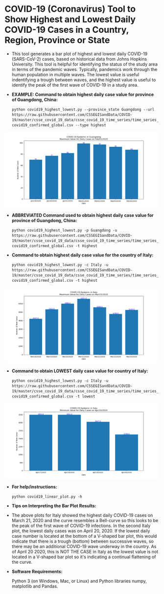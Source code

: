COVID-19 (Coronavirus) Tool to Show Highest and Lowest Daily COVID-19 Cases in a Country, Region, Province or State
========================================================================================================================

* This tool generates a bar plot of highest and lowest daily COVID-19 (SARS-CoV-2) cases, based on historical data from Johns Hopkins University. This tool is helpful for identifying the status of the study area in terms of the pandemic waves.  Typically, pandemics work through the human population in multiple waves.  The lowest value is useful indentifying a trough between waves, and the highest value is useful to identify the peak of the first wave of COVID-19 in a study area.

* __EXAMPLE: Command to obtain highest daily case value for province of Guangdong, China:__

  `python covid19_highest_lowest.py --province_state Guangdong --url https://raw.githubusercontent.com/CSSEGISandData/COVID-19/master/csse_covid_19_data/csse_covid_19_time_series/time_series_covid19_confirmed_global.csv --type highest`

![Guangdong](example_plots/Guangdong_highest.png "Click to see enlarged plot image for province of Guangdong")


* __ABBREVIATED Command used to obtain highest daily case value for province of Guangdong, China:__

  `python covid19_highest_lowest.py -p Guangdong -u https://raw.githubusercontent.com/CSSEGISandData/COVID-19/master/csse_covid_19_data/csse_covid_19_time_series/time_series_covid19_confirmed_global.csv -t Highest`


* __Command to obtain highest daily case value for the country of Italy:__

  `python covid19_highest_lowest.py -c Italy -u https://raw.githubusercontent.com/CSSEGISandData/COVID-19/master/csse_covid_19_data/csse_covid_19_time_series/time_series_covid19_confirmed_global.csv -t highest`

![Italy1](example_plots/Italy_highest.png "Click to see enlarged Italy plot image")


* __Command to obtain LOWEST daily case value for country of Italy:__

  `python covid19_highest_lowest.py -c Italy -u https://raw.githubusercontent.com/CSSEGISandData/COVID-19/master/csse_covid_19_data/csse_covid_19_time_series/time_series_covid19_confirmed_global.csv -t lowest`

![Italy2](example_plots/Italy_lowest.png "Click to see enlarged Italy plot image")


* __For help/instructions:__

  `python covid19_linear_plot.py -h`
  
* __Tips on Interpreting the Bar Plot Results:__

* The above plots for Italy showed the highest daily COVID-19 cases on March 21, 2020 and the curve resembles a Bell-curve so this looks to be the peak of the first wave of COVID-19 infections.  In the second Italy plot, the lowest daily cases was on April 20, 2020. If the lowest daily case number is located at the bottom of a V-shaped bar plot, this would indicate that there is a trough (bottom) between successive waves, so there may be an additional COVID-19 wave underway in the country. As of April 20 2020, this is NOT THE CASE in Italy as the lowest value is not located in a V-shaped bar plot so it's indicating a continual flattening of the curve.

* __Software Requirements:__ 

    Python 3 (on Windows, Mac, or Linux) and Python libraries numpy, matplotlib and Pandas.
